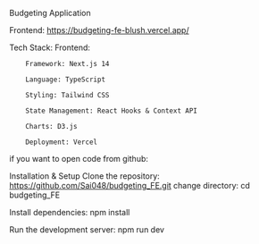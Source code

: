 Budgeting Application


Frontend: https://budgeting-fe-blush.vercel.app/

Tech Stack:
Frontend:

        Framework: Next.js 14

        Language: TypeScript

        Styling: Tailwind CSS

        State Management: React Hooks & Context API

        Charts: D3.js

        Deployment: Vercel



if you want to open code from github:

Installation & Setup
Clone the repository: https://github.com/Sai048/budgeting_FE.git
change directory: cd budgeting_FE

Install dependencies: npm install

Run the development server: npm run dev

